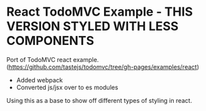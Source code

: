 # React TodoMVC Example - THIS VERSION STYLED WITH LESS COMPONENTS

Port of TodoMVC react example. (https://github.com/tastejs/todomvc/tree/gh-pages/examples/react) 
- Added webpack
- Converted js/jsx over to es modules

Using this as a base to show off different types of styling in react.